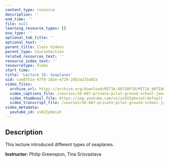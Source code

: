 ```yaml
---
content_type: resource
description: ''
end_time: ''
file: null
learning_resource_types: []
ocw_type: ''
optional_tab_title: ''
optional_text: ''
parent_title: Class Videos
parent_type: CourseSection
related_resources_text: ''
resource_index_text: ''
resourcetype: Video
start_time: ''
title: 'Lecture 16: Seaplanes'
uid: cae8751e-47f0-182e-e729-2db3a233a82a
video_files:
  archive_url: https://archive.org/download/MIT16.687IAP19/MIT16_687IAP19_lec16_300k.mp4
  video_captions_file: /courses/16-687-private-pilot-ground-school-january-iap-2019/f9f6014a191e5c8db1c95d15d734fc7c_xsO2Ip6eiaY.vtt
  video_thumbnail_file: https://img.youtube.com/vi/xsO2Ip6eiaY/default.jpg
  video_transcript_file: /courses/16-687-private-pilot-ground-school-january-iap-2019/a01d065631be015e983d32684c290681_xsO2Ip6eiaY.pdf
video_metadata:
  youtube_id: xsO2Ip6eiaY
---
```


Description
-----------

This lecture introduced different types of seaplanes.

**Instructor:** Philip Greenspun, Tina Srisvastava